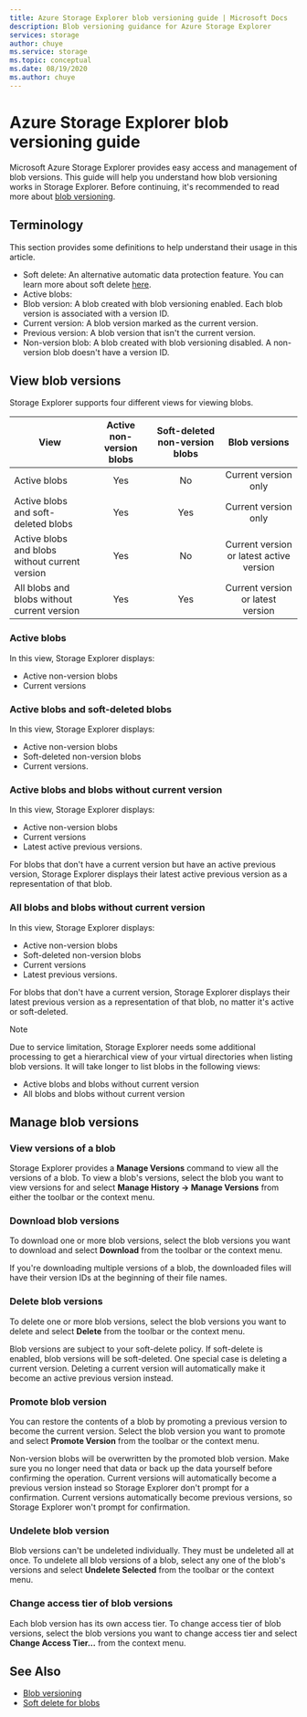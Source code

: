 ```yaml
---
title: Azure Storage Explorer blob versioning guide | Microsoft Docs
description: Blob versioning guidance for Azure Storage Explorer
services: storage
author: chuye
ms.service: storage
ms.topic: conceptual
ms.date: 08/19/2020
ms.author: chuye
---
```


# Azure Storage Explorer blob versioning guide

Microsoft Azure Storage Explorer provides easy access and management of blob versions. This guide will help you understand how blob versioning works in Storage Explorer. Before continuing, it's recommended to read more about [blob versioning](https://docs.microsoft.com/azure/storage/blobs/versioning-overview).

## Terminology

This section provides some definitions to help understand their usage in this article.

- Soft delete: An alternative automatic data protection feature. You can learn more about soft delete [here](https://docs.microsoft.com/azure/storage/blobs/soft-delete-blob-overview).
- Active blobs: 
- Blob version: A blob created with blob versioning enabled. Each blob version is associated with a version ID.
- Current version: A blob version marked as the current version.
- Previous version: A blob version that isn't the current version.
- Non-version blob: A blob created with blob versioning disabled. A non-version blob doesn't have a version ID.

## View blob versions

Storage Explorer supports four different views for viewing blobs.

| View | Active non-version blobs | Soft-deleted non-version blobs | Blob versions |
| ---- | :----------: | :-----------: | :------------------: |
| Active blobs | Yes | No | Current version only |
| Active blobs and soft-deleted blobs | Yes | Yes | Current version only |
| Active blobs and blobs without current version | Yes | No | Current version or latest active version |
| All blobs and blobs without current version | Yes | Yes | Current version or latest version |

### Active blobs

In this view, Storage Explorer displays:
- Active non-version blobs
- Current versions

### Active blobs and soft-deleted blobs

In this view, Storage Explorer displays:
- Active non-version blobs
- Soft-deleted non-version blobs
- Current versions.

### Active blobs and blobs without current version

In this view, Storage Explorer displays:
- Active non-version blobs
- Current versions
- Latest active previous versions. 

For blobs that don't have a current version but have an active previous version, Storage Explorer displays their latest active previous version as a representation of that blob.

### All blobs and blobs without current version

In this view, Storage Explorer displays: 
- Active non-version blobs
- Soft-deleted non-version blobs
- Current versions
- Latest previous versions. 

For blobs that don't have a current version, Storage Explorer displays their latest previous version as a representation of that blob, no matter it's active or soft-deleted.

> [!Note]
> Due to service limitation, Storage Explorer needs some additional processing to get a hierarchical view of your virtual directories when listing blob versions. It will take longer to list blobs in the following views:
> - Active blobs and blobs without current version
> - All blobs and blobs without current version

## Manage blob versions

### View versions of a blob

Storage Explorer provides a **Manage Versions** command to view all the versions of a blob. To view a blob's versions, select the blob you want to view versions for and select **Manage History &rarr; Manage Versions** from either the toolbar or the context menu.

### Download blob versions

To download one or more blob versions, select the blob versions you want to download and select **Download** from the toolbar or the context menu.

If you're downloading multiple versions of a blob, the downloaded files will have their version IDs at the beginning of their file names.

### Delete blob versions

To delete one or more blob versions, select the blob versions you want to delete and select **Delete** from the toolbar or the context menu.

Blob versions are subject to your soft-delete policy. If soft-delete is enabled, blob versions will be soft-deleted. One special case is deleting a current version. Deleting a current version will automatically make it become an active previous version instead.

### Promote blob version

You can restore the contents of a blob by promoting a previous version to become the current version. Select the blob version you want to promote and select **Promote Version** from the toolbar or the context menu.

Non-version blobs will be overwritten by the promoted blob version. Make sure you no longer need that data or back up the data yourself before confirming the operation. Current versions will automatically become a previous version instead so Storage Explorer don't prompt for a confirmation. Current versions automatically become previous versions, so Storage Explorer won't prompt for confirmation.

### Undelete blob version

Blob versions can't be undeleted individually. They must be undeleted all at once. To undelete all blob versions of a blob, select any one of the blob's versions and select **Undelete Selected** from the toolbar or the context menu.

### Change access tier of blob versions

Each blob version has its own access tier. To change access tier of blob versions, select the blob versions you want to change access tier and select **Change Access Tier...** from the context menu.

## See Also

* [Blob versioning](https://docs.microsoft.com/azure/storage/blobs/versioning-overview)
* [Soft delete for blobs](https://docs.microsoft.com/azure/storage/blobs/soft-delete-blob-overview)
